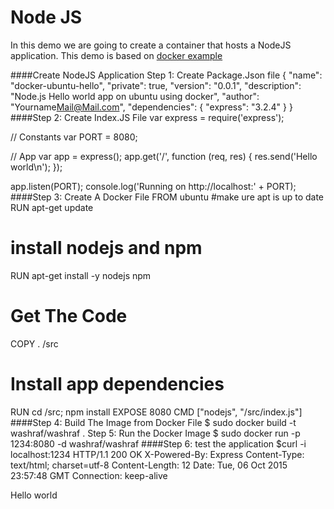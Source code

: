 # Node JS

In this demo we are going to create a container that hosts a NodeJS application.
This demo is based on [docker example](https://docs.docker.com/examples/nodejs_web_app/)

####Create NodeJS Application
Step 1: Create Package.Json file
{
  "name": "docker-ubuntu-hello",
  "private": true,
  "version": "0.0.1",
  "description": "Node.js Hello world app on ubuntu using docker",
  "author": "Yourname<Mail@Mail.com>",
  "dependencies": {
    "express": "3.2.4"
  }
}
####Step 2: Create Index.JS File
var express = require('express');

// Constants
var PORT = 8080;

// App
var app = express();
app.get('/', function (req, res) {
  res.send('Hello world\n');
});

app.listen(PORT);
console.log('Running on http://localhost:' + PORT);
####Step 3: Create A Docker File
FROM    ubuntu
#make ure apt is up to date
RUN apt-get update
# install nodejs and npm
RUN apt-get install -y nodejs npm  
# Get The Code 
COPY . /src
# Install app dependencies
RUN cd /src; npm install
EXPOSE  8080
CMD ["nodejs", "/src/index.js"]
####Step 4: Build The Image from Docker File
$ sudo docker build -t washraf/washraf .
Step 5: Run the Docker Image
$ sudo docker run -p 1234:8080 -d washraf/washraf
####Step 6: test the application
$curl -i localhost:1234
HTTP/1.1 200 OK
X-Powered-By: Express
Content-Type: text/html; charset=utf-8
Content-Length: 12
Date: Tue, 06 Oct 2015 23:57:48 GMT
Connection: keep-alive

Hello world
